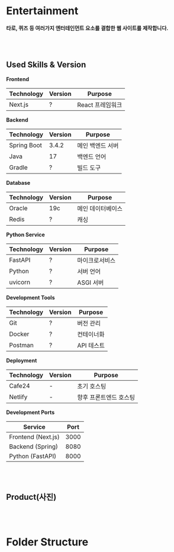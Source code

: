 # Entertainment

**타로, 퀴즈 등 여러가지 엔터테인먼트 요소를 결합한 웹 사이트를 제작합니다.**

<br><br>

## Used Skills & Version

**Frontend**

| Technology | Version | Purpose          |
| ---------- | ------- | ---------------- |
| Next.js    | ?       | React 프레임워크 |



**Backend**

| Technology  | Version | Purpose          |
| ----------- | ------- | ---------------- |
| Spring Boot | 3.4.2   | 메인 백엔드 서버 |
| Java        | 17      | 백엔드 언어      |
| Gradle      | ?       | 빌드 도구        |



**Database**

| Technology | Version | Purpose           |
| ---------- | ------- | ----------------- |
| Oracle     | 19c     | 메인 데이터베이스 |
| Redis      | ?       | 캐싱              |



**Python Service**

| Technology | Version | Purpose        |
| ---------- | ------- | -------------- |
| FastAPI    | ?       | 마이크로서비스 |
| Python     | ?       | 서버 언어      |
| uvicorn    | ?       | ASGI 서버      |



**Development Tools**

| Technology | Version | Purpose    |
| ---------- | ------- | ---------- |
| Git        | ?       | 버전 관리  |
| Docker     | ?       | 컨테이너화 |
| Postman    | ?       | API 테스트 |



**Deployment**

| Technology | Version | Purpose                |
| ---------- | ------- | ---------------------- |
| Cafe24     | -       | 초기 호스팅            |
| Netlify    | -       | 향후 프론트엔드 호스팅 |



**Development Ports**

| Service            | Port |
| ------------------ | ---- |
| Frontend (Next.js) | 3000 |
| Backend (Spring)   | 8080 |
| Python (FastAPI)   | 8000 |

<br><br>

## Product(사진)





<br>

<br>

# Folder Structure
